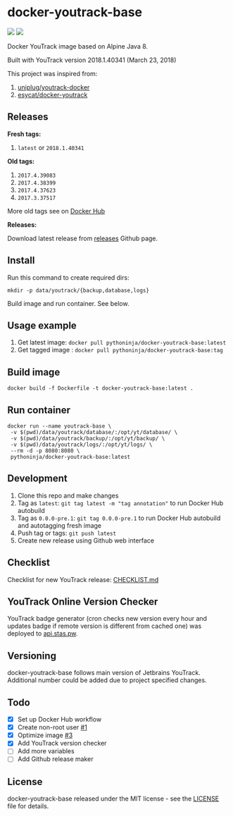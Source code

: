# docker-youtrack-base

[![](https://images.microbadger.com/badges/image/pythoninja/docker-youtrack-base.svg)](https://microbadger.com/images/pythoninja/docker-youtrack-base "Get your own image badge on microbadger.com")
[![](http://api.stas.pw/v1/youtrack/latest.svg)](https://www.jetbrains.com/youtrack/download/get_youtrack.html "Get latest YouTrack binary")

Docker YouTrack image based on Alpine Java 8.

Built with YouTrack version 2018.1.40341 (March 23, 2018)

This project was inspired from:
1. [uniplug/youtrack-docker](https://github.com/uniplug/youtrack-docker)
2. [esycat/docker-youtrack](https://github.com/esycat/docker-youtrack)

## Releases

**Fresh tags:**

1. `latest` or `2018.1.40341`

**Old tags:**

1. `2017.4.39083`
1. `2017.4.38399` 
1. `2017.4.37623` 
1. `2017.3.37517` 

More old tags see on [Docker Hub](https://hub.docker.com/r/pythoninja/docker-youtrack-base/tags/)

**Releases:**

Download latest release from [releases](https://github.com/pythoninja/docker-youtrack-base/releases) Github page.

## Install

Run this command to create required dirs:

```
mkdir -p data/youtrack/{backup,database,logs}
```

Build image and run container. See below.

## Usage example

1. Get latest image: `docker pull pythoninja/docker-youtrack-base:latest`
2. Get tagged image : `docker pull pythoninja/docker-youtrack-base:tag`

## Build image

```
docker build -f Dockerfile -t docker-youtrack-base:latest .
```

## Run container

```
docker run --name youtrack-base \
 -v $(pwd)/data/youtrack/database/:/opt/yt/database/ \
 -v $(pwd)/data/youtrack/backup/:/opt/yt/backup/ \
 -v $(pwd)/data/youtrack/logs/:/opt/yt/logs/ \
 --rm -d -p 8080:8080 \
 pythoninja/docker-youtrack-base:latest
```

## Development

1. Clone this repo and make changes
2. Tag as `latest`: `git tag latest -m "tag annotation"` to run Docker Hub autobuild
3. Tag as `0.0.0-pre.1`: `git tag 0.0.0-pre.1` to run Docker Hub autobuild and autotagging fresh image
4. Push tag or tags: `git push latest`
5. Create new release using Github web interface

## Checklist

Checklist for new YouTrack release: [CHECKLIST.md](CHECKLIST.md)

## YouTrack Online Version Checker

YouTrack badge generator (cron checks new version every hour and updates badge if remote version is different from cached one) was deployed to [api.stas.pw](http://api.stas.pw/v1/youtrack/latest.svg).

## Versioning

docker-youtrack-base follows main version of Jetbrains YouTrack. Additional number could be added due to project specified changes.

## Todo

- [x] Set up Docker Hub workflow
- [x] Create non-root user [#1](//github.com/pythoninja/docker-youtrack-base/pull/1)
- [x] Optimize image [#3](//github.com/pythoninja/docker-youtrack-base/pull/3)
- [x] Add YouTrack version checker
- [ ] Add more variables
- [ ] Add Github release maker

## License

docker-youtrack-base released under the MIT license - see the [LICENSE](LICENSE) file for details.
